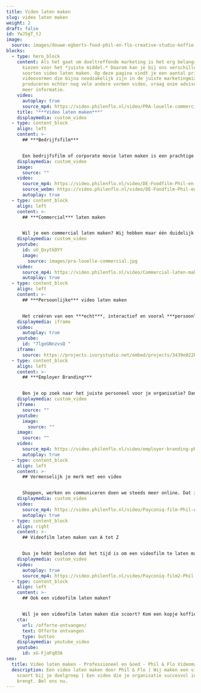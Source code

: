```yaml
---
title: Video laten maken
slug: video laten maken
weight: 2
draft: false
id: YwJ5gT_tJ
image:
  source: images/douwe-egberts-food-phil-en-flo-creative-studio-koffie.jpg
blocks:
  - type: hero_block
    content: Als het gaat om doeltreffende marketing is het erg belangrijk om te
      kiezen voor het *juiste middel.* Daarom kan je bij ons verschillende
      soorten video laten maken. Op deze pagina vindt je een aantal primaire
      videovormen die bijna noodzakelijk zijn in de juiste marketingmix. We
      produceren echter nog vele andere vormen video, vraag onze adviseurs voor
      meer informatie.
    video:
      autoplay: true
      source_mp4: https://video.philenflo.nl/video/PRA-louelle-commercial-Phil-en-Flo-website-source.mp4
    title: "***Video laten maken***"
    displaymedia: custom_video
  - type: content_block
    align: left
    content: >-
      ## ***Bedrijfsfilm***


      Een bedrijfsfilm of corporate movie laten maken is een prachtige manier om je bedrijf met haar unieke visie te presenteren. We kijken samen met jou wat de doelen zijn van je organisatie en wat jullie voor de wereld van morgen betekenen. Lees hier meer over bedrijfsfilms.
    displaymedia: custom_video
    image:
      source: ""
    video:
      source_mp4: https://video.philenflo.nl/video/DE-Foodfilm-Phil-en-Flo-website-source.mp4
      source_webm: https://video.philenflo.nl/video/DE-Foodfilm-Phil-en-Flo-website-source.webm
      autoplay: true
  - type: content_block
    align: left
    content: >-
      ## ***Commercial*** laten maken


      Wil je een commercial laten maken? Wij hebben maar één duidelijk doel: Jouw boodschap creatief en helder overbrengen aan de juiste doelgroep! Wij vinden het belangrijk dat de commercials die wij produceren van het hoogste niveau zijn. Daarnaast houden wij ons aan onze ethische normen. Lees hier meer over commercials.
    displaymedia: custom_video
    youtube:
      id: uU_QxytkDYY
      image:
        source: images/pra-louelle-commercial.jpg
    video:
      source_mp4: https://video.philenflo.nl/video/Commercial-laten-maken.mp4
      autoplay: true
  - type: content_block
    align: left
    content: >-
      ## ***Persoonlijke*** video laten maken


      Het creëren van een ***echt***, interactief en vooral ***persoonlijke dialoog*** met de doelgroep. Dat is natuurlijk het doel dat je nastreeft. Makkelijk te begrijpen communicatie in combinatie met persoonlijke op de doelgroep gerichte boodschappen. Dat is de kracht van persoonlijke video door Phil & Flo. Lees hier meer over wat persoonijke video voor jouw organisatie kan betekenen.
    displaymedia: iframe
    video:
      autoplay: true
    youtube:
      id: "7lgeGNnzvsQ "
    iframe:
      source: https://projects.ivorystudio.net/embed/projects/3439e022b9b8aaad7250b257
  - type: content_block
    align: left
    content: >-
      ## ***Employer Branding***


      Ben je op zoek naar het juiste personeel voor je organisatie? Dan is een employer branding film van Phil & Flo een goede manier om je kansen flink te vergroten. De kandidaat krijgt direct een realistisch beeld van je organsiatie en proeft de sfeer die er hangt. Lees hier meer over de voordelen van employer branding films.
    displaymedia: custom_video
    iframe:
      source: ""
    youtube:
      image:
        source: ""
    image:
      source: ""
    video:
      source_mp4: https://video.philenflo.nl/video/employer-branding-phil-en-flo-Phil-en-Flo-website-source.mp4
      autoplay: true
  - type: content_block
    align: left
    content: >-
      ## Vermenselijk je merk met een video


      Shoppen, werken en communiceren doen we steeds meer online. Dat is natuurlijk best handig, maar zorgt er ook voor dat we merken niet meer aan gezichten kunnen koppelen. Een videofilm is super geschikt om je merk te ‘vermenselijken’ en in contact te brengen met je doelgroep. Bij Phil & Flo kun je een eigentijdse, verrassende en eigenwijze videofilm laten maken.
    displaymedia: custom_video
    video:
      source_mp4: https://video.philenflo.nl/video/Payconiq-film-Phil-en-Flo.mp4
      autoplay: true
  - type: content_block
    align: right
    content: >-
      ## Videofilm laten maken van A tot Z


      Dus je hebt besloten dat het tijd is om een videofilm te laten maken? Mooi! Phil & Flo kijkt welke videofilm het beste bij je past en is er van het eerste idee tot de uitvoering. Dankzij onze jarenlange ervaring maken we videofilms die je niet meer loslaten.
    displaymedia: custom_video
    video:
      autoplay: true
      source_mp4: https://video.philenflo.nl/video/Payconiq-film2-Phil-en-Flo.mp4
  - type: content_block
    align: left
    content: >-
      ## Ook een videofilm laten maken?


      Wil je een videofilm laten maken die scoort? Kom een kopje koffie drinken in Amsterdam, Eindhoven of Groningen en ontdek welk soort videofilm het beste bij jou past!
    cta:
      url: /offerte-ontvangen/
      text: Offerte ontvangen
      type: button
    displaymedia: youtube_video
    youtube:
      id: xG-FjaFq03A
seo:
  title: Video laten maken - Professioneel en Goed - Phil & Flo Videomarketing
  description: Een video laten maken door Phil & Flo | Wij maken een video die
    scoort bij je doelgroep | Een video die je organisatie succesvol in beeld
    brengt. Bel ons nu.
---
```

